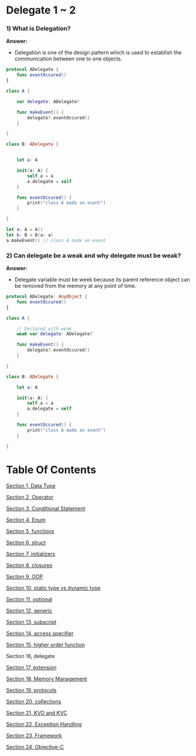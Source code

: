 # Delegate 1 ~ 2

### 1) What is Delegation?

**Answer:**

- Delegation is one of the design pattern which is used to establish the communication between one to one objects.

```swift
protocol ADelegate {
    func eventOccured()
}

class A {

    var delegate: ADelegate?

    func makeEvent() {
        delegate?.eventOccured()
    }

}

class B: ADelegate {


    let a: A

    init(a: A) {
        self.a = a
        a.delegate = self
    }

    func eventOccured() {
        print("class A made an event")
    }

}

let a: A = A()
let b: B = B(a: a)
a.makeEvent() // class A made an event
```

### 2) Can delegate be a weak and why delegate must be weak?

**Answer:**

- Delegate variable must be week because its parent reference object can be removed from the memory at any point of time.

```swift
protocol ADelegate: AnyObject {
    func eventOccured()
}

class A {

    // Declared with weak
    weak var delegate: ADelegate?

    func makeEvent() {
        delegate?.eventOccured()
    }

}

class B: ADelegate {

    let a: A

    init(a: A) {
        self.a = a
        a.delegate = self
    }

    func eventOccured() {
        print("class A made an event")
    }

}
```

# Table Of Contents

[Section 1, Data Type](./section1-datatypes/)

[Section 2, Operator](./section2-operator/)

[Section 3, Conditional Statement](./section3-conditional-statement/)

[Section 4, Enum](./section4-enum/)

[Section 5, functions](./section5-function/)

[Section 6, struct](./section6-struct/)

[Section 7, initializers](./section7-initializers/)

[Section 8, closures](./section8-closures/)

[Section 9, OOP](./section9-oop/)

[Section 10, static type vs dynamic type](./section10-static_dynamic_type_difference/)

[Section 11, optional](./section11-optional/)

[Section 12, generic](./section12-generic/)

[Section 13, subscript](./section13-subscript/)

[Section 14, access specifier](./section14-access-specifier/)

[Section 15, higher order function](./section15-higher_order_fuctions/)

Section 16, delegate

[Section 17, extension](./section17-extension/)

[Section 18, Memory Management](./section18-memory_management/)

[Section 19, protocols](./section19-protocols/)

[Section 20, collections](./section20-collections/)

[Section 21, KVO and KVC](./section21-kvo_kvc-question/)

[Section 22, Exception Handling](./section22-exeception_handling-question/)

[Section 23, Framework](./section23-framework-question/)

[Section 24, Objective-C](./section24-objective_c-question/)